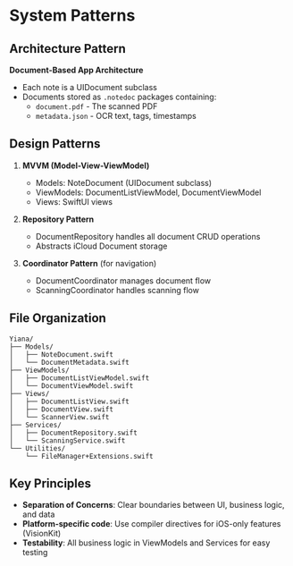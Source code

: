 # System Patterns

## Architecture Pattern
**Document-Based App Architecture**
- Each note is a UIDocument subclass
- Documents stored as `.notedoc` packages containing:
  - `document.pdf` - The scanned PDF
  - `metadata.json` - OCR text, tags, timestamps

## Design Patterns
1. **MVVM (Model-View-ViewModel)**
   - Models: NoteDocument (UIDocument subclass)
   - ViewModels: DocumentListViewModel, DocumentViewModel
   - Views: SwiftUI views

2. **Repository Pattern**
   - DocumentRepository handles all document CRUD operations
   - Abstracts iCloud Document storage

3. **Coordinator Pattern** (for navigation)
   - DocumentCoordinator manages document flow
   - ScanningCoordinator handles scanning flow

## File Organization
```
Yiana/
├── Models/
│   ├── NoteDocument.swift
│   └── DocumentMetadata.swift
├── ViewModels/
│   ├── DocumentListViewModel.swift
│   └── DocumentViewModel.swift
├── Views/
│   ├── DocumentListView.swift
│   ├── DocumentView.swift
│   └── ScannerView.swift
├── Services/
│   ├── DocumentRepository.swift
│   └── ScanningService.swift
└── Utilities/
    └── FileManager+Extensions.swift
```

## Key Principles
- **Separation of Concerns**: Clear boundaries between UI, business logic, and data
- **Platform-specific code**: Use compiler directives for iOS-only features (VisionKit)
- **Testability**: All business logic in ViewModels and Services for easy testing